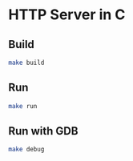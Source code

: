 # HTTP Server in C

## Build

```sh
make build
```

## Run
```sh
make run
```

## Run with GDB
```sh
make debug
```

